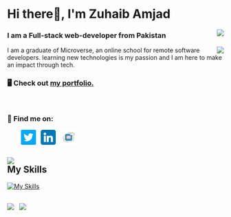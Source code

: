 <!-- ### Hi there 👋 -->
<h1> Hi there👋, I'm Zuhaib Amjad</h1><img align="right" src="https://komarev.com/ghpvc/?username=Zuhaib042&color=3f37c9&style=for-the-badge">
<h3>I am a Full-stack web-developer from Pakistan</h3>
<img align="right" src="https://media.giphy.com/media/Y4ak9Ki2GZCbJxAnJD/giphy.gif">
<p>I am a graduate of Microverse, an online school for remote software developers. learning new technologies is my passion and I am here to make an impact through tech.</p>

### 🖥 Check out [my portfolio.](https://zuhaib042.github.io/portfolio/)

<br>

### 📲 Find me on:

<p align="left">
&nbsp; &nbsp; &nbsp; &nbsp; <a href="https://twitter.com/Zuhaib042" target="_blank"><img align="center" src="images/twitter.png" alt="twitter" width="35" /></a> &nbsp;
<a href="https://www.linkedin.com/in/zuhaib-amjad-488914234/" target="_blank"><img align="center" src="images/linkedin.png" alt="linkedin" width="35" /></a> &nbsp;
<a href="umar0423@gmail.com" target="_blank"><img align="center" src="images/email.png" alt="linkedin" width="35" /></a> &nbsp;
</p>

## <img style="display:block;" src="https://media.giphy.com/media/WUlplcMpOCEmTGBtBW/giphy.gif" width="50"> My Skills

[![My Skills](https://skillicons.dev/icons?i=html,css,javascript,react,redux,ruby,rails,postgres,bootstrap,tailwind,jest,webpack,markdown,vscode,git,github,postman,netlify,heroku,vite)](https://skillicons.dev)

<br>

<div> 
  <img width="380" src="https://github-readme-stats.vercel.app/api?username=Zuhaib042&show_icons=true&theme=radical"/> &nbsp;
  <img width="380" src="http://github-readme-streak-stats.herokuapp.com?user=Zuhaib042&theme=radical&date_format=M%20j%5B%2C%20Y%5D"/>
</div>
<!--
**Zuhaib042/Zuhaib042** is a ✨ _special_ ✨ repository because its `README.md` (this file) appears on your GitHub profile.
